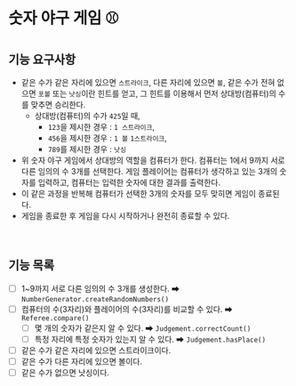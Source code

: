 # 숫자 야구 게임 ⚾

## 기능 요구사항
- 같은 수가 같은 자리에 있으면 `스트라이크`, 다른 자리에 있으면 `볼`, 같은 수가 전혀 없으면 `포볼` 또는 `낫싱`이란 힌트를 얻고, 
  그 힌트를 이용해서 먼저 상대방(컴퓨터)의 수를 맞추면 승리한다.
  - 상대방(컴퓨터)의 수가 `425`일 때,
    - `123`을 제시한 경우 : `1 스트라이크`, 
    - `456`을 제시한 경우 : `1 볼` `1스트라이크`, 
    - `789`를 제시한 경우 : `낫싱`
- 위 숫자 야구 게임에서 상대방의 역할을 컴퓨터가 한다. 컴퓨터는 1에서 9까지 서로 다른 임의의 수 3개를 선택한다. 
  게임 플레이어는 컴퓨터가 생각하고 있는 3개의 숫자를 입력하고, 컴퓨터는 입력한 숫자에 대한 결과를 출력한다.
- 이 같은 과정을 반복해 컴퓨터가 선택한 3개의 숫자를 모두 맞히면 게임이 종료된다.
- 게임을 종료한 후 게임을 다시 시작하거나 완전히 종료할 수 있다.
<br><br><br>

## 기능 목록
- [ ] 1~9까지 서로 다른 임의의 수 3개를 생성한다. ➡ `NumberGenerator.createRandomNumbers()`
- [ ] 컴퓨터의 수(3자리)와 플레이어의 수(3자리)를 비교할 수 있다. ➡ `Referee.compare()`
  - [ ] 몇 개의 숫자가 같은지 알 수 있다. ➡ `Judgement.correctCount()`
  - [ ] 특정 자리에 특정 숫자가 있는지 알 수 있다. ➡ `Judgement.hasPlace()`
- [ ] 같은 수가 같은 자리에 있으면 스트라이크이다.
- [ ] 같은 수가 다른 자리에 있으면 볼이다.
- [ ] 같은 수가 없으면 낫싱이다.